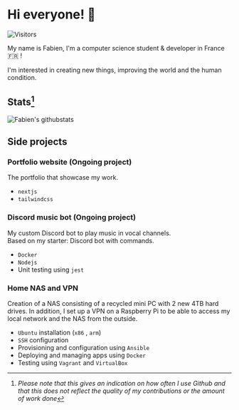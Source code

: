 # Hi everyone! 👋

![Visitors](https://komarev.com/ghpvc/?username=Fabien-jrt&color=81a1c1)

My name is Fabien, I'm a computer science student & developer in France 🇫🇷 !

I'm interested in creating new things, improving the world and the human condition.

## Stats[^stats]

![Fabien's githubstats](https://github-readme-stats.vercel.app/api?username=Fabien-jrt&count_private=true&include_all_commits=true&show_icons=true&theme=nord&hide_border=true)

## Side projects

### Portfolio website (Ongoing project)

The portfolio that showcase my work.

- `nextjs`
- `tailwindcss`


### Discord music bot (Ongoing project)

My custom Discord bot to play music in vocal channels.  
Based on my starter: Discord bot with commands.

- `Docker`
- `Nodejs`
- Unit testing using `jest`


### Home NAS and VPN

Creation of a NAS consisting of a recycled mini PC with 2 new 4TB hard drives. In addition, I set up a VPN on a Raspberry Pi to be able to access my local network and the NAS from the outside.

- `Ubuntu` installation (`x86` , `arm`)
- `SSH` configuration
- Provisioning and configuration using `Ansible`
- Deploying and managing apps using `Docker`
- Testing using `Vagrant` and `VirtualBox`


[^stats]: *Please note that this gives an indication on how often I use Github and that this does not reflect the quality of my contributions or the amount of work done*
